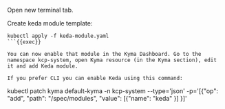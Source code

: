 Open new terminal tab.

Create keda module template:
```
kubectl apply -f keda-module.yaml
```{{exec}}

You can now enable that module in the Kyma Dashboard. Go to the namespace kcp-system, open Kyma resource (in the Kyma section), edit it and add Keda module. 

If you prefer CLI you can enable Keda using this command:
```
kubectl patch kyma default-kyma -n kcp-system --type='json' -p='[{"op": "add", "path": "/spec/modules", "value": [{"name": "keda" }] }]'
```{{exec}}

